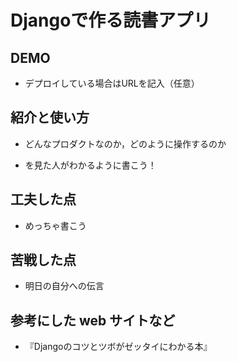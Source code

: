 # Djangoで作る読書アプリ

## DEMO

  - デプロイしている場合はURLを記入（任意）

## 紹介と使い方

  - どんなプロダクトなのか，どのように操作するのか

  - を見た人がわかるように書こう！

## 工夫した点

  - めっちゃ書こう

## 苦戦した点

  - 明日の自分への伝言

## 参考にした web サイトなど

  - 『Djangoのコツとツボがゼッタイにわかる本』